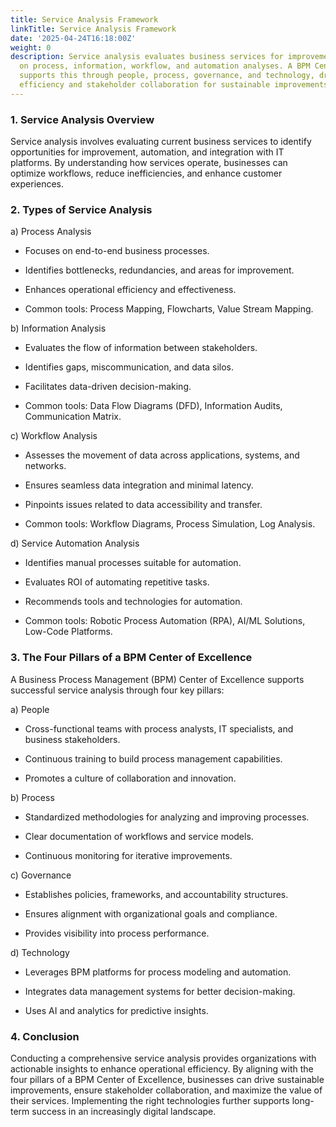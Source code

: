 ```yaml
---
title: Service Analysis Framework
linkTitle: Service Analysis Framework
date: '2025-04-24T16:18:00Z'
weight: 0
description: Service analysis evaluates business services for improvement, focusing
  on process, information, workflow, and automation analyses. A BPM Center of Excellence
  supports this through people, process, governance, and technology, driving operational
  efficiency and stakeholder collaboration for sustainable improvements.
---
```



<!-- Unsupported block type: table_of_contents -->

### 1. Service Analysis Overview

Service analysis involves evaluating current business services to identify opportunities for improvement, automation, and integration with IT platforms. By understanding how services operate, businesses can optimize workflows, reduce inefficiencies, and enhance customer experiences.

### 2. Types of Service Analysis

a) Process Analysis

- Focuses on end-to-end business processes.

- Identifies bottlenecks, redundancies, and areas for improvement.

- Enhances operational efficiency and effectiveness.

- Common tools: Process Mapping, Flowcharts, Value Stream Mapping.

b) Information Analysis

- Evaluates the flow of information between stakeholders.

- Identifies gaps, miscommunication, and data silos.

- Facilitates data-driven decision-making.

- Common tools: Data Flow Diagrams (DFD), Information Audits, Communication Matrix.

c) Workflow Analysis

- Assesses the movement of data across applications, systems, and networks.

- Ensures seamless data integration and minimal latency.

- Pinpoints issues related to data accessibility and transfer.

- Common tools: Workflow Diagrams, Process Simulation, Log Analysis.

d) Service Automation Analysis

- Identifies manual processes suitable for automation.

- Evaluates ROI of automating repetitive tasks.

- Recommends tools and technologies for automation.

- Common tools: Robotic Process Automation (RPA), AI/ML Solutions, Low-Code Platforms.

<!-- Unsupported block type: divider -->

### 3. The Four Pillars of a BPM Center of Excellence

A Business Process Management (BPM) Center of Excellence supports successful service analysis through four key pillars:

a) People

- Cross-functional teams with process analysts, IT specialists, and business stakeholders.

- Continuous training to build process management capabilities.

- Promotes a culture of collaboration and innovation.

b) Process

- Standardized methodologies for analyzing and improving processes.

- Clear documentation of workflows and service models.

- Continuous monitoring for iterative improvements.

c) Governance

- Establishes policies, frameworks, and accountability structures.

- Ensures alignment with organizational goals and compliance.

- Provides visibility into process performance.

d) Technology

- Leverages BPM platforms for process modeling and automation.

- Integrates data management systems for better decision-making.

- Uses AI and analytics for predictive insights.

<!-- Unsupported block type: divider -->

### 4. Conclusion

Conducting a comprehensive service analysis provides organizations with actionable insights to enhance operational efficiency. By aligning with the four pillars of a BPM Center of Excellence, businesses can drive sustainable improvements, ensure stakeholder collaboration, and maximize the value of their services. Implementing the right technologies further supports long-term success in an increasingly digital landscape.

